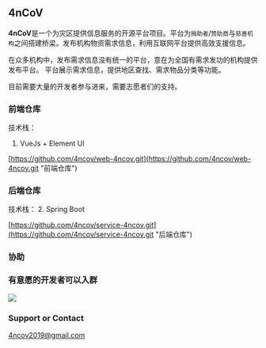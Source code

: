 ## 4nCoV

**4nCoV**是一个为灾区提供信息服务的开源平台项目。平台为`捐助者`/`赞助商`与`慈善机构`之间搭建桥梁。发布机构物资需求信息，利用互联网平台提供高效支援信息。

在众多机构中，发布需求信息没有统一的平台，意在为全国有需求发功的机构提供发布平台。
平台展示需求信息，提供地区查找、需求物品分类等功能。

目前需要大量的开发者参与进来，需要志愿者们的支持。
### 前端仓库

技术栈：
1. VueJs + Element UI

[https://github.com/4ncov/web-4ncov.git](https://github.com/4ncov/web-4ncov.git "前端仓库")

### 后端仓库

技术栈：
2. Spring Boot

[https://github.com/4ncov/service-4ncov.git](https://github.com/4ncov/service-4ncov.git "后端仓库")

### 协助

### 有意愿的开发者可以入群

![](https://i.imgur.com/FOxVsjy.png)


### Support or Contact
<4ncov2019@gmail.com>
